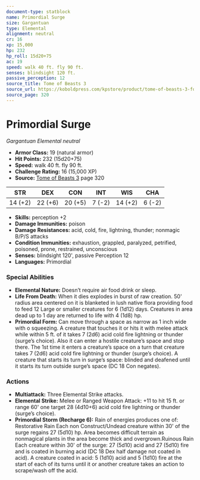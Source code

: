 ```yaml
---
document-type: statblock
name: Primordial Surge
size: Gargantuan
type: Elemental
alignment: neutral
cr: 16
xp: 15,000
hp: 232
hp_roll: 15d20+75
ac: 19
speed: walk 40 ft. fly 90 ft.
senses: blindsight 120 ft. 
passive_perception: 12
source_title: Tome of Beasts 3
source_url: https://koboldpress.com/kpstore/product/tome-of-beasts-3-for-5th-edition/
source_page: 320
---
```


# Primordial Surge

*Gargantuan* *Elemental* *neutral*

- **Armor Class:** 19 (natural armor)
- **Hit Points:** 232 (15d20+75)
- **Speed:** walk 40 ft. fly 90 ft.
- **Challenge Rating:** 16 (15,000 XP)
- **Source:** [Tome of Beasts 3](https://koboldpress.com/kpstore/product/tome-of-beasts-3-for-5th-edition/) page 320

| STR | DEX | CON | INT | WIS | CHA |
| --- | --- | --- | --- | --- | --- |
| 14 (+2) | 22 (+6) | 20 (+5) | 7 (-2) | 14 (+2) | 6 (-2) |

- **Skills:** perception +2
- **Damage Immunities:** poison
- **Damage Resistances:** acid, cold, fire, lightning, thunder; nonmagic B/P/S attacks
- **Condition Immunities:** exhaustion, grappled, paralyzed, petrified, poisoned, prone, restrained, unconscious
- **Senses:** blindsight 120', passive Perception 12
- **Languages:** Primordial

### Special Abilities

- **Elemental Nature:** Doesn’t require air food drink or sleep.
- **Life From Death:** When it dies explodes in burst of raw creation. 50' radius area centered on it is blanketed in lush native flora providing food to feed 12 Large or smaller creatures for 6 (1d12) days. Creatures in area dead up to 1 day are returned to life with 4 (1d8) hp.
- **Primordial Form:** Can move through a space as narrow as 1 inch wide with o squeezing. A creature that touches it or hits it with melee attack while within 5 ft. of it takes 7 (2d6) acid cold fire lightning or thunder (surge’s choice). Also it can enter a hostile creature’s space and stop there. The 1st time it enters a creature’s space on a turn that creature takes 7 (2d6) acid cold fire lightning or thunder (surge’s choice). A creature that starts its turn in surge’s space: blinded and deafened until it starts its turn outside surge’s space (DC 18 Con negates).

### Actions

- **Multiattack:** Three Elemental Strike attacks.
- **Elemental Strike:** Melee or Ranged Weapon Attack: +11 to hit 15 ft. or range 60' one target 28 (4d10+6) acid cold fire lightning or thunder (surge’s choice).
- **Primordial Storm (Recharge 6):** Rain of energies produces one of: Restorative Rain Each non Construct/Undead creature within 30' of the surge regains 27 (5d10) hp. Area becomes difficult terrain as nonmagical plants in the area become thick and overgrown.Ruinous Rain Each creature within 30' of the surge: 27 (5d10) acid and 27 (5d10) fire and is coated in burning acid (DC 18 Dex half damage not coated in acid). A creature coated in acid: 5 (1d10) acid and 5 (1d10) fire at the start of each of its turns until it or another creature takes an action to scrape/wash off the acid.
